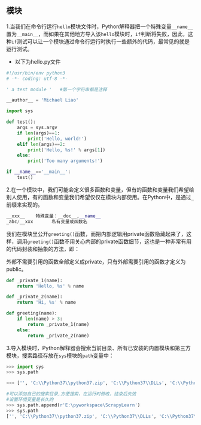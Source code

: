 ## 模块

1.当我们在命令行运行`hello`模块文件时，Python解释器把一个特殊变量`__name__`置为`__main__`，而如果在其他地方导入该`hello`模块时，`if`判断将失败，因此，这种`if`测试可以让一个模块通过命令行运行时执行一些额外的代码，最常见的就是运行测试。

- 以下为hello.py文件

~~~python
#!/usr/bin/env python3
# -*- coding: utf-8 -*-

' a test module '   #第一个字符串都是注释

__author__ = 'Michael Liao'

import sys

def test():
    args = sys.argv
    if len(args)==1:
        print('Hello, world!')
    elif len(args)==2:
        print('Hello, %s!' % args[1])
    else:
        print('Too many arguments!')

if __name__=='__main__':
    test()
~~~

2.在一个模块中，我们可能会定义很多函数和变量，但有的函数和变量我们希望给别人使用，有的函数和变量我们希望仅仅在模块内部使用。在Python中，是通过`_`前缀来实现的。

~~~python
__xxx__    特殊变量：__doc__,__name__
_abc/__xxx       私有变量或函数名
~~~

我们在模块里公开`greeting()`函数，而把内部逻辑用private函数隐藏起来了，这样，调用`greeting()`函数不用关心内部的private函数细节，这也是一种非常有用的代码封装和抽象的方法，即：

外部不需要引用的函数全部定义成private，只有外部需要引用的函数才定义为public。

~~~python
def _private_1(name):
    return 'Hello, %s' % name

def _private_2(name):
    return 'Hi, %s' % name

def greeting(name):
    if len(name) > 3:
        return _private_1(name)
    else:
        return _private_2(name)
~~~

3.导入模块时，Python解释器会搜索当前目录、所有已安装的内置模块和第三方模块，搜索路径存放在`sys`模块的`path`变量中：

~~~python
>>> import sys
>>> sys.path

>>> ['', 'C:\\Python37\\python37.zip', 'C:\\Python37\\DLLs', 'C:\\Python37\\lib', 'C:\\Python37', 'C:\\Python37\\lib\\site-packages', 'C:\\Python37\\lib\\site-packages\\win32', 'C:\\Python37\\lib\\site-packages\\win32\\lib', 'C:\\Python37\\lib\\site-packages\\Pythonwin']

#可以添加自己的搜索目录,方便搜索，在运行时修改，结束后失效
#设置环境变量是长久的
>>> sys.path.append(r'E:\pyworkspace\ScrapyLearn')
>>> sys.path
['', 'C:\\Python37\\python37.zip', 'C:\\Python37\\DLLs', 'C:\\Python37\\lib', 'C:\\Python37', 'C:\\Python37\\lib\\site-packages', 'C:\\Python37\\lib\\site-packages\\win32', 'C:\\Python37\\lib\\site-packages\\win32\\lib', 'C:\\Python37\\lib\\site-packages\\Pythonwin', 'E:\\pyworkspace\\ScrapyLearn']
~~~





